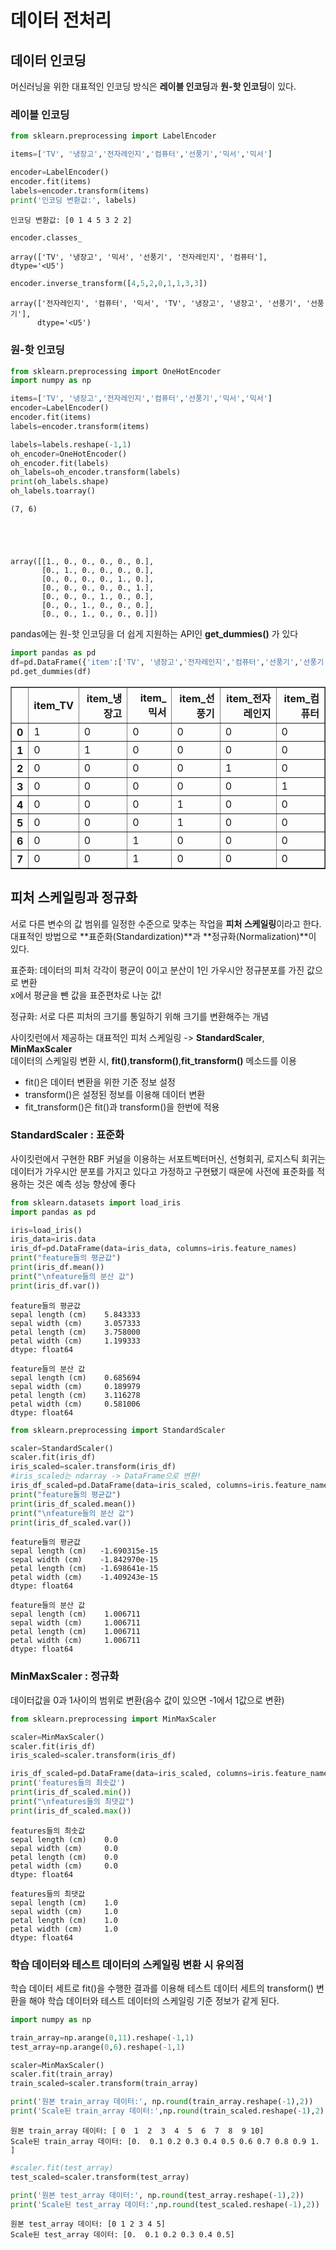 # 데이터 전처리

## 데이터 인코딩

머신러닝을 위한 대표적인 인코딩 방식은 **레이블 인코딩**과 **원-핫 인코딩**이 있다. 

### 레이블 인코딩


```python
from sklearn.preprocessing import LabelEncoder

items=['TV', '냉장고','전자레인지','컴퓨터','선풍기','믹서','믹서']

encoder=LabelEncoder()
encoder.fit(items)
labels=encoder.transform(items)
print('인코딩 변환값:', labels)
```

    인코딩 변환값: [0 1 4 5 3 2 2]
    


```python
encoder.classes_
```




    array(['TV', '냉장고', '믹서', '선풍기', '전자레인지', '컴퓨터'], dtype='<U5')




```python
encoder.inverse_transform([4,5,2,0,1,1,3,3])
```




    array(['전자레인지', '컴퓨터', '믹서', 'TV', '냉장고', '냉장고', '선풍기', '선풍기'],
          dtype='<U5')



### 원-핫 인코딩


```python
from sklearn.preprocessing import OneHotEncoder
import numpy as np

items=['TV', '냉장고','전자레인지','컴퓨터','선풍기','믹서','믹서']
encoder=LabelEncoder()
encoder.fit(items)
labels=encoder.transform(items)

labels=labels.reshape(-1,1)
oh_encoder=OneHotEncoder()
oh_encoder.fit(labels)
oh_labels=oh_encoder.transform(labels)
print(oh_labels.shape)
oh_labels.toarray()
```

    (7, 6)
    




    array([[1., 0., 0., 0., 0., 0.],
           [0., 1., 0., 0., 0., 0.],
           [0., 0., 0., 0., 1., 0.],
           [0., 0., 0., 0., 0., 1.],
           [0., 0., 0., 1., 0., 0.],
           [0., 0., 1., 0., 0., 0.],
           [0., 0., 1., 0., 0., 0.]])



pandas에는 원-핫 인코딩을 더 쉽게 지원하는 API인 **get_dummies()** 가 있다


```python
import pandas as pd
df=pd.DataFrame({'item':['TV', '냉장고','전자레인지','컴퓨터','선풍기','선풍기','믹서','믹서']})
pd.get_dummies(df)
```




<div>
<style scoped>
    .dataframe tbody tr th:only-of-type {
        vertical-align: middle;
    }

    .dataframe tbody tr th {
        vertical-align: top;
    }

    .dataframe thead th {
        text-align: right;
    }
</style>
<table border="1" class="dataframe">
  <thead>
    <tr style="text-align: right;">
      <th></th>
      <th>item_TV</th>
      <th>item_냉장고</th>
      <th>item_믹서</th>
      <th>item_선풍기</th>
      <th>item_전자레인지</th>
      <th>item_컴퓨터</th>
    </tr>
  </thead>
  <tbody>
    <tr>
      <th>0</th>
      <td>1</td>
      <td>0</td>
      <td>0</td>
      <td>0</td>
      <td>0</td>
      <td>0</td>
    </tr>
    <tr>
      <th>1</th>
      <td>0</td>
      <td>1</td>
      <td>0</td>
      <td>0</td>
      <td>0</td>
      <td>0</td>
    </tr>
    <tr>
      <th>2</th>
      <td>0</td>
      <td>0</td>
      <td>0</td>
      <td>0</td>
      <td>1</td>
      <td>0</td>
    </tr>
    <tr>
      <th>3</th>
      <td>0</td>
      <td>0</td>
      <td>0</td>
      <td>0</td>
      <td>0</td>
      <td>1</td>
    </tr>
    <tr>
      <th>4</th>
      <td>0</td>
      <td>0</td>
      <td>0</td>
      <td>1</td>
      <td>0</td>
      <td>0</td>
    </tr>
    <tr>
      <th>5</th>
      <td>0</td>
      <td>0</td>
      <td>0</td>
      <td>1</td>
      <td>0</td>
      <td>0</td>
    </tr>
    <tr>
      <th>6</th>
      <td>0</td>
      <td>0</td>
      <td>1</td>
      <td>0</td>
      <td>0</td>
      <td>0</td>
    </tr>
    <tr>
      <th>7</th>
      <td>0</td>
      <td>0</td>
      <td>1</td>
      <td>0</td>
      <td>0</td>
      <td>0</td>
    </tr>
  </tbody>
</table>
</div>



## 피처 스케일링과 정규화

서로 다른 변수의 값 범위를 일정한 수준으로 맞추는 작업을 **피처 스케일링**이라고 한다.<br/>
대표적인 방법으로 **표준화(Standardization)**과 **정규화(Normalization)**이 있다.

표준화: 데이터의 피처 각각이 평균이 0이고 분산이 1인 가우시안 정규분포를 가진 값으로 변환<br/>
x에서 평균을 뺀 값을 표준편차로 나눈 값!

정규화: 서로 다른 피처의 크기를 통일하기 위해 크기를 변환해주는 개념

사이킷런에서 제공하는 대표적인 피처 스케일링 -> **StandardScaler**, **MinMaxScaler**<br/>
데이터의 스케일링 변환 시, **fit()**,**transform()**,**fit_transform()** 메소드를 이용
* fit()은 데이터 변환을 위한 기준 정보 설정
* transform()은 설정된 정보를 이용해 데이터 변환
* fit_transform()은 fit()과 transform()을 한번에 적용

### StandardScaler : 표준화

사이킷런에서 구현한 RBF 커널을 이용하는 서포트벡터머신, 선형회귀, 로지스틱 회귀는 데이터가 가우시안 분포를 가지고 있다고 가정하고 구현됐기 때문에 사전에 표준화를 적용하는 것은 예측 성능 향상에 좋다


```python
from sklearn.datasets import load_iris
import pandas as pd

iris=load_iris()
iris_data=iris.data
iris_df=pd.DataFrame(data=iris_data, columns=iris.feature_names)
print("feature들의 평균값")
print(iris_df.mean())
print("\nfeature들의 분산 값")
print(iris_df.var())
```

    feature들의 평균값
    sepal length (cm)    5.843333
    sepal width (cm)     3.057333
    petal length (cm)    3.758000
    petal width (cm)     1.199333
    dtype: float64
    
    feature들의 분산 값
    sepal length (cm)    0.685694
    sepal width (cm)     0.189979
    petal length (cm)    3.116278
    petal width (cm)     0.581006
    dtype: float64
    


```python
from sklearn.preprocessing import StandardScaler

scaler=StandardScaler()
scaler.fit(iris_df)
iris_scaled=scaler.transform(iris_df)
#iris_scaled는 ndarray -> DataFrame으로 변환!
iris_df_scaled=pd.DataFrame(data=iris_scaled, columns=iris.feature_names)
print("feature들의 평균값")
print(iris_df_scaled.mean())
print("\nfeature들의 분산 값")
print(iris_df_scaled.var())
```

    feature들의 평균값
    sepal length (cm)   -1.690315e-15
    sepal width (cm)    -1.842970e-15
    petal length (cm)   -1.698641e-15
    petal width (cm)    -1.409243e-15
    dtype: float64
    
    feature들의 분산 값
    sepal length (cm)    1.006711
    sepal width (cm)     1.006711
    petal length (cm)    1.006711
    petal width (cm)     1.006711
    dtype: float64
    

### MinMaxScaler : 정규화

데이터값을 0과 1사이의 범위로 변환(음수 값이 있으면 -1에서 1값으로 변환)


```python
from sklearn.preprocessing import MinMaxScaler

scaler=MinMaxScaler()
scaler.fit(iris_df)
iris_scaled=scaler.transform(iris_df)

iris_df_scaled=pd.DataFrame(data=iris_scaled, columns=iris.feature_names)
print('features들의 최솟값')
print(iris_df_scaled.min())
print("\nfeatures들의 최댓값")
print(iris_df_scaled.max())
```

    features들의 최솟값
    sepal length (cm)    0.0
    sepal width (cm)     0.0
    petal length (cm)    0.0
    petal width (cm)     0.0
    dtype: float64
    
    features들의 최댓값
    sepal length (cm)    1.0
    sepal width (cm)     1.0
    petal length (cm)    1.0
    petal width (cm)     1.0
    dtype: float64
    

### 학습 데이터와 테스트 데이터의 스케일링 변환 시 유의점

학습 데이터 세트로 fit()을 수행한 결과를 이용해 테스트 데이터 세트의 transform() 변환을 해야 학습 데이터와 테스트 데이터의 스케일링 기준 정보가 같게 된다. 


```python
import numpy as np

train_array=np.arange(0,11).reshape(-1,1)
test_array=np.arange(0,6).reshape(-1,1)

scaler=MinMaxScaler()
scaler.fit(train_array)
train_scaled=scaler.transform(train_array)

print('원본 train_array 데이터:', np.round(train_array.reshape(-1),2))
print('Scale된 train_array 데이터:',np.round(train_scaled.reshape(-1),2))
```

    원본 train_array 데이터: [ 0  1  2  3  4  5  6  7  8  9 10]
    Scale된 train_array 데이터: [0.  0.1 0.2 0.3 0.4 0.5 0.6 0.7 0.8 0.9 1. ]
    


```python
#scaler.fit(test_array)
test_scaled=scaler.transform(test_array)

print('원본 test_array 데이터:', np.round(test_array.reshape(-1),2))
print('Scale된 test_array 데이터:',np.round(test_scaled.reshape(-1),2))
```

    원본 test_array 데이터: [0 1 2 3 4 5]
    Scale된 test_array 데이터: [0.  0.1 0.2 0.3 0.4 0.5]
    
